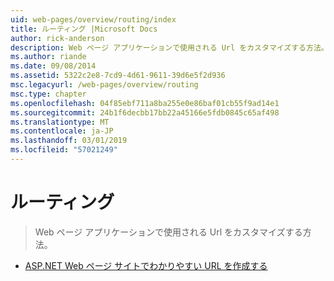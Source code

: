 ```yaml
---
uid: web-pages/overview/routing/index
title: ルーティング |Microsoft Docs
author: rick-anderson
description: Web ページ アプリケーションで使用される Url をカスタマイズする方法。
ms.author: riande
ms.date: 09/08/2014
ms.assetid: 5322c2e8-7cd9-4d61-9611-39d6e5f2d936
msc.legacyurl: /web-pages/overview/routing
msc.type: chapter
ms.openlocfilehash: 04f85ebf711a8ba255e0e86baf01cb55f9ad14e1
ms.sourcegitcommit: 24b1f6decbb17bb22a45166e5fdb0845c65af498
ms.translationtype: MT
ms.contentlocale: ja-JP
ms.lasthandoff: 03/01/2019
ms.locfileid: "57021249"
---
```

<a name="routing"></a>ルーティング
====================
> Web ページ アプリケーションで使用される Url をカスタマイズする方法。


- [ASP.NET Web ページ サイトでわかりやすい URL を作成する](creating-readable-urls-in-aspnet-web-pages-sites.md)
